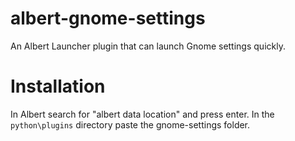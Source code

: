 # albert-gnome-settings
An Albert Launcher plugin that can launch Gnome settings quickly.

# Installation
In Albert search for "albert data location" and press enter.
In the `python\plugins` directory paste the gnome-settings folder.
